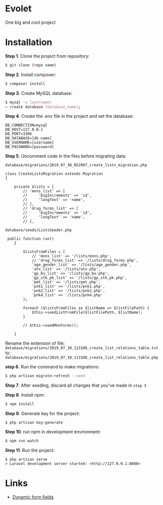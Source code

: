 # Evolet

One big and cool project

# Installation

**Step 1**. Clone the project from repository:

```sh
$ git clone (repo name)
```

**Step 2**. Install composer:

```sh
$ composer install
```

**Step 3**. Create MySQL database:

```sh
$ mysql -u [username]
> create database [database_name];
```
**Step 4**. Create the .env file in the project and set the database:

```
DB_CONNECTION=mysql
DB_HOST=127.0.0.1
DB_PORT=3306
DB_DATABASE=[db_name]
DB_USERNAME=[username]
DB_PASSWORD=[password]
```
**Step 5**. Uncomment code in the files before migrating data:

``database/migrations/2019_07_30_052007_create_lists_migration.php``

```
class CreateListsMigration extends Migration
{
    
    private $lists = [
        // 'mnns_list' => [
        //     'bigIncrements' => 'id',
        //     'longText' => 'name',
        // ],
        // 'drug_forms_list' => [
        //     'bigIncrements' => 'id',
        //     'longText' => 'name',
        // ],
```
``database/seeds/ListsSeeder.php``

```
 public function run()
    {
        
        $listsFromFiles = [
            // 'mnns_list' => '/lists/mnns.php',
            // 'drug_forms_list' => '/lists/drug_forms.php',
            'age_gender_list' => '/lists/age_gender.php',
            'atx_list' => '/lists/atx.php',
            'gp_bu_list' => '/lists/gp_bu.php',
            'gp_stk_pk_list' => '/lists/gp_stk_pk.php',
            'pmt_list' => '/lists/pmt.php',
            'pnk1_list' => '/lists/pnk1.php',
            'pnk2_list' => '/lists/pnk2.php',
            'pnk4_list' => '/lists/pnk4.php'
        ];

        foreach ($listsFromFiles as $listName => $listFilePath) {
            $this->seedListFromFile($listFilePath, $listName);
        }
        
        // $this->seedMnnForms();

    }

```


Rename the extension of file: ``database/migrations/2019_07_10_113108_create_list_relations_table.txt`` 
to:
``database/migrations/2019_07_10_113108_create_list_relations_table.php``

**step 6**. Run the command to make migrations:

```sh
$ php artisan migrate:refresh --seed
```
**Step 7**. After seeding, discard all changes that you've made in `step 5`

**Step 8**. Install npm:

```sh
$ npm install
```

**Step 9**. Generate key for the project:

```$
$ php artisan key:generate
```
**Step 10**. run npm in development environment:

```sh
$ npm run watch
```

**Step 11**. Run the project:

```$
$ php artisan serve
> Laravel development server started: <http://127.0.0.1:8000>
```



# Links

- [Dynamic form fields](/resources/js/components/form)



